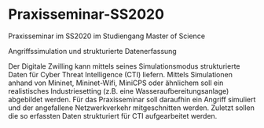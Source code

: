 # Praxisseminar-SS2020
Praxisseminar im SS2020 im Studiengang Master of Science 

Angriffssimulation und strukturierte Datenerfassung

Der Digitale Zwilling kann mittels seines Simulationsmodus strukturierte Daten für Cyber Threat Intelligence (CTI) liefern. Mittels Simulationen anhand von Mininet, Mininet-Wifi, MiniCPS oder ähnlichem soll ein realistisches Industriesetting (z.B. eine Wasseraufbereitungsanlage) abgebildet werden. Für das Praxisseminar soll daraufhin ein Angriff simuliert und der angefallene Netzwerkverkehr mitgeschnitten werden. Zuletzt sollen die so erfassten Daten strukturiert für CTI aufgearbeitet werden.
